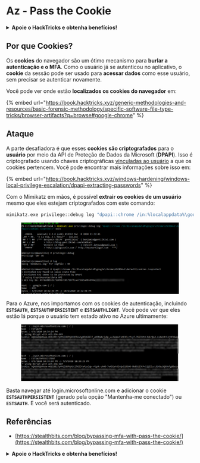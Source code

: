# Az - Pass the Cookie

<details>

<summary><strong>Apoie o HackTricks e obtenha benefícios!</strong></summary>

* Se você deseja ver sua **empresa anunciada no HackTricks** ou se deseja acessar a **última versão do PEASS ou baixar o HackTricks em PDF**, confira os [**PLANOS DE ASSINATURA**](https://github.com/sponsors/carlospolop)!
* Adquira o [**oficial PEASS & HackTricks swag**](https://peass.creator-spring.com)
* Descubra [**The PEASS Family**](https://opensea.io/collection/the-peass-family), nossa coleção exclusiva de [**NFTs**](https://opensea.io/collection/the-peass-family)
* **Junte-se ao** 💬 [**grupo Discord**](https://discord.gg/hRep4RUj7f) ou ao [**grupo telegram**](https://t.me/peass) ou **siga-me** no **Twitter** 🐦 [**@carlospolopm**](https://twitter.com/carlospolopm).
* **Compartilhe suas técnicas de hacking enviando PRs para os repositórios do** [**HackTricks**](https://github.com/carlospolop/hacktricks) e [**HackTricks Cloud**](https://github.com/carlospolop/hacktricks-cloud) no github.

</details>

## Por que Cookies?

Os **cookies** do navegador são um ótimo mecanismo para **burlar a autenticação e o MFA**. Como o usuário já se autenticou no aplicativo, o **cookie** da sessão pode ser usado para **acessar dados** como esse usuário, sem precisar se autenticar novamente.

Você pode ver onde estão **localizados os cookies do navegador** em:

{% embed url="https://book.hacktricks.xyz/generic-methodologies-and-resources/basic-forensic-methodology/specific-software-file-type-tricks/browser-artifacts?q=browse#google-chrome" %}

## Ataque

A parte desafiadora é que esses **cookies são criptografados** para o **usuário** por meio da API de Proteção de Dados da Microsoft (**DPAPI**). Isso é criptografado usando chaves criptográficas [vinculadas ao usuário](https://book.hacktricks.xyz/windows-hardening/windows-local-privilege-escalation/dpapi-extracting-passwords) a que os cookies pertencem. Você pode encontrar mais informações sobre isso em:

{% embed url="https://book.hacktricks.xyz/windows-hardening/windows-local-privilege-escalation/dpapi-extracting-passwords" %}

Com o Mimikatz em mãos, é possível **extrair os cookies de um usuário** mesmo que eles estejam criptografados com este comando:

```bash
mimikatz.exe privilege::debug log "dpapi::chrome /in:%localappdata%\google\chrome\USERDA~1\default\cookies /unprotect" exit
```

<figure><img src="../../../.gitbook/assets/image (8) (3).png" alt=""><figcaption></figcaption></figure>

Para o Azure, nos importamos com os cookies de autenticação, incluindo **`ESTSAUTH`**, **`ESTSAUTHPERSISTENT`** e **`ESTSAUTHLIGHT`**. Você pode ver que eles estão lá porque o usuário tem estado ativo no Azure ultimamente:

<figure><img src="../../../.gitbook/assets/image (14) (1).png" alt=""><figcaption></figcaption></figure>

Basta navegar até login.microsoftonline.com e adicionar o cookie **`ESTSAUTHPERSISTENT`** (gerado pela opção "Mantenha-me conectado") ou **`ESTSAUTH`**. E você será autenticado.

## Referências

* [https://stealthbits.com/blog/bypassing-mfa-with-pass-the-cookie/](https://stealthbits.com/blog/bypassing-mfa-with-pass-the-cookie/)

<details>

<summary><strong>Apoie o HackTricks e obtenha benefícios!</strong></summary>

* Se você deseja ver sua **empresa anunciada no HackTricks** ou se deseja acessar a **última versão do PEASS ou baixar o HackTricks em PDF**, confira os [**PLANOS DE ASSINATURA**](https://github.com/sponsors/carlospolop)!
* Adquira o [**oficial PEASS & HackTricks swag**](https://peass.creator-spring.com)
* Descubra [**The PEASS Family**](https://opensea.io/collection/the-peass-family), nossa coleção exclusiva de [**NFTs**](https://opensea.io/collection/the-peass-family)
* **Junte-se ao** 💬 [**grupo Discord**](https://discord.gg/hRep4RUj7f) ou ao [**grupo telegram**](https://t.me/peass) ou **siga-me** no **Twitter** 🐦 [**@carlospolopm**](https://twitter.com/carlospolopm).
* **Compartilhe suas técnicas de hacking enviando PRs para os repositórios do** [**HackTricks**](https://github.com/carlospolop/hacktricks) e [**HackTricks Cloud**](https://github.com/carlospolop/hacktricks-cloud) no github.

</details>